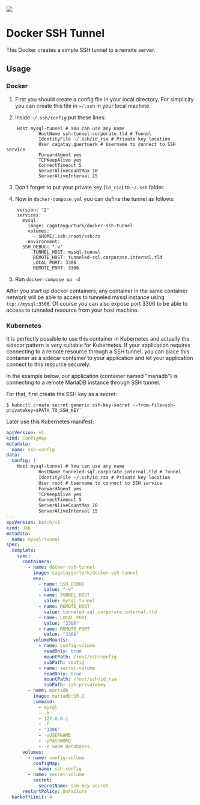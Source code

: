 [![](https://images.microbadger.com/badges/image/cagataygurturk/docker-ssh-tunnel.svg)](https://microbadger.com/images/cagataygurturk/docker-ssh-tunnel)

# Docker SSH Tunnel

This Docker creates a simple SSH tunnel to a remote server.

## Usage

### Docker

1. First you should create a config file in your local directory. For simplicity you can create this file in `~/.ssh` in your local machine.

2. Inside `~/.ssh/config` put these lines:

```
    Host mysql-tunnel # You can use any name
            HostName ssh-tunnel.corporate.tld # Tunnel 
            IdentityFile ~/.ssh/id_rsa # Private key location
            User cagatay.guertuerk # Username to connect to SSH service
            ForwardAgent yes
            TCPKeepAlive yes
            ConnectTimeout 5
            ServerAliveCountMax 10
            ServerAliveInterval 15
```

3. Don't forget to put your private key (`id_rsa`) to `~/.ssh` folder.

4. Now in `docker-compose.yml` you can define the tunnel as follows:

```
    version: '2'
    services:
      mysql:
        image: cagataygurturk/docker-ssh-tunnel
        volumes:
          - $HOME/.ssh:/root/ssh:ro
        environment:
	  SSH_DEBUG: "-v"
          TUNNEL_HOST: mysql-tunnel
          REMOTE_HOST: tunneled-sql.corporate.internal.tld
          LOCAL_PORT: 3306
          REMOTE_PORT: 3306
```

5. Run `docker-compose up -d`

After you start up docker containers, any container in the same container network will be able to access to tunneled mysql instance using ```tcp://mysql:3306```. Of course you can also expose port 3306 to be able to access to tunneled resource from your host machine.

### Kubernetes 

It is perfectly possible to use this container in Kubernetes and actually the sidecar pattern is very suitable for Kubernetes. If your application requires connecting to a remote resource through a SSH tunnel, you can place this container as a sidecar container to your application and let your application connect to this resource securely.

In the example below, our application (container named "mariadb") is connecting to a remote MariaDB instance through SSH tunnel.

For that, first create the SSH key as a secret:

````
$ kubectl create secret generic ssh-key-secret --from-file=ssh-privatekey=$PATH_TO_SSH_KEY`
````

Later use this Kubernetes manifest:

````yaml
apiVersion: v1
kind: ConfigMap
metadata:
  name: ssh-config
data:
  config: |
    Host mysql-tunnel # You can use any name
            HostName tunneled-sql.corporate.internal.tld # Tunnel 
            IdentityFile ~/.ssh/id_rsa # Private key location
            User root # Username to connect to SSH service
            ForwardAgent yes
            TCPKeepAlive yes
            ConnectTimeout 5
            ServerAliveCountMax 10
            ServerAliveInterval 15
---
apiVersion: batch/v1
kind: Job
metadata:
  name: mysql-tunnel
spec:
  template:
    spec:
      containers:
        - name: docker-ssh-tunnel
          image: cagataygurturk/docker-ssh-tunnel
          env:
            - name: SSH_DEBUG
              value: "-v"
            - name: TUNNEL_HOST
              value: mysql-tunnel
            - name: REMOTE_HOST
              value: tunneled-sql.corporate.internal.tld
            - name: LOCAL_PORT
              value: "3306"
            - name: REMOTE_PORT
              value: "3306"
          volumeMounts:
            - name: config-volume
              readOnly: true
              mountPath: /root/ssh/config
              subPath: config
            - name: secret-volume
              readOnly: true
              mountPath: /root/ssh/id_rsa
              subPath: ssh-privatekey
        - name: mariadb
          image: mariadb:10.2
          command:
            - mysql
            - -h
            - 127.0.0.1
            - -P
            - "3306"
            - -uUSERNAME
            - -pPASSWORD
            - -e SHOW databases;
      volumes:
        - name: config-volume
          configMap:
            name: ssh-config
        - name: secret-volume
          secret:
            secretName: ssh-key-secret
      restartPolicy: OnFailure
  backoffLimit: 4
````
